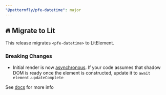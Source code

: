 ```yaml
---
"@patternfly/pfe-datetime": major
---
```


## 🔥 Migrate to Lit

This release migrates `<pfe-datetime>` to LitElement.

### Breaking Changes
- Initial render is now [asynchronous](https://lit.dev/docs/components/lifecycle/#reactive-update-cycle).
  If your code assumes that shadow DOM is ready once the element is constructed, update it to `await element.updateComplete`


See [docs](https://patternflyelements.org/components/datetime/) for more info
